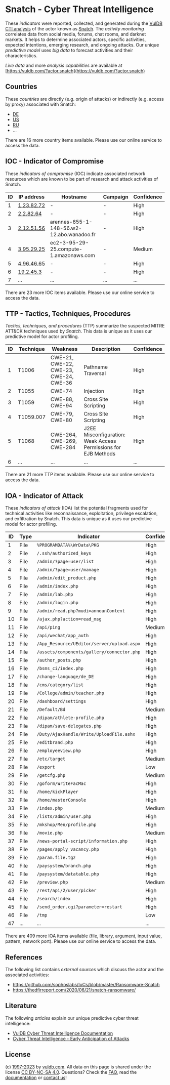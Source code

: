 # Snatch - Cyber Threat Intelligence

These _indicators_ were reported, collected, and generated during the [VulDB CTI analysis](https://vuldb.com/?kb.cti) of the actor known as [Snatch](https://vuldb.com/?actor.snatch). The _activity monitoring_ correlates data from social media, forums, chat rooms, and darknet markets. It helps to determine associated actors, specific activities, expected intentions, emerging research, and ongoing attacks. Our unique _predictive model_ uses _big data_ to forecast activities and their characteristics.

_Live data_ and more _analysis capabilities_ are available at [https://vuldb.com/?actor.snatch](https://vuldb.com/?actor.snatch)

## Countries

These _countries_ are directly (e.g. origin of attacks) or indirectly (e.g. access by proxy) associated with Snatch:

* [DE](https://vuldb.com/?country.de)
* [US](https://vuldb.com/?country.us)
* [RU](https://vuldb.com/?country.ru)
* ...

There are 16 more country items available. Please use our online service to access the data.

## IOC - Indicator of Compromise

These _indicators of compromise_ (IOC) indicate associated network resources which are known to be part of research and attack activities of Snatch.

ID | IP address | Hostname | Campaign | Confidence
-- | ---------- | -------- | -------- | ----------
1 | [1.23.82.72](https://vuldb.com/?ip.1.23.82.72) | - | - | High
2 | [2.2.82.64](https://vuldb.com/?ip.2.2.82.64) | - | - | High
3 | [2.12.51.56](https://vuldb.com/?ip.2.12.51.56) | arennes-655-1-148-56.w2-12.abo.wanadoo.fr | - | High
4 | [3.95.29.25](https://vuldb.com/?ip.3.95.29.25) | ec2-3-95-29-25.compute-1.amazonaws.com | - | Medium
5 | [4.96.46.65](https://vuldb.com/?ip.4.96.46.65) | - | - | High
6 | [19.2.45.3](https://vuldb.com/?ip.19.2.45.3) | - | - | High
7 | ... | ... | ... | ...

There are 23 more IOC items available. Please use our online service to access the data.

## TTP - Tactics, Techniques, Procedures

_Tactics, techniques, and procedures_ (TTP) summarize the suspected MITRE ATT&CK techniques used by _Snatch_. This data is unique as it uses our predictive model for actor profiling.

ID | Technique | Weakness | Description | Confidence
-- | --------- | -------- | ----------- | ----------
1 | T1006 | CWE-21, CWE-22, CWE-23, CWE-24, CWE-36 | Pathname Traversal | High
2 | T1055 | CWE-74 | Injection | High
3 | T1059 | CWE-88, CWE-94 | Cross Site Scripting | High
4 | T1059.007 | CWE-79, CWE-80 | Cross Site Scripting | High
5 | T1068 | CWE-264, CWE-269, CWE-284 | J2EE Misconfiguration: Weak Access Permissions for EJB Methods | High
6 | ... | ... | ... | ...

There are 21 more TTP items available. Please use our online service to access the data.

## IOA - Indicator of Attack

These _indicators of attack_ (IOA) list the potential fragments used for technical activities like reconnaissance, exploitation, privilege escalation, and exfiltration by Snatch. This data is unique as it uses our predictive model for actor profiling.

ID | Type | Indicator | Confidence
-- | ---- | --------- | ----------
1 | File | `%PROGRAMDATA%\WrData\PKG` | High
2 | File | `/.ssh/authorized_keys` | High
3 | File | `/admin/?page=user/list` | High
4 | File | `/admin/?page=user/manage` | High
5 | File | `/admin/edit_product.php` | High
6 | File | `/admin/index.php` | High
7 | File | `/admin/lab.php` | High
8 | File | `/admin/login.php` | High
9 | File | `/admin/read.php?mudi=announContent` | High
10 | File | `/ajax.php?action=read_msg` | High
11 | File | `/api/ping` | Medium
12 | File | `/api/wechat/app_auth` | High
13 | File | `/App_Resource/UEditor/server/upload.aspx` | High
14 | File | `/assets/components/gallery/connector.php` | High
15 | File | `/author_posts.php` | High
16 | File | `/bsms_ci/index.php` | High
17 | File | `/change-language/de_DE` | High
18 | File | `/cms/category/list` | High
19 | File | `/College/admin/teacher.php` | High
20 | File | `/dashboard/settings` | High
21 | File | `/Default/Bd` | Medium
22 | File | `/dipam/athlete-profile.php` | High
23 | File | `/dipam/save-delegates.php` | High
24 | File | `/Duty/AjaxHandle/Write/UploadFile.ashx` | High
25 | File | `/editbrand.php` | High
26 | File | `/employeeview.php` | High
27 | File | `/etc/target` | Medium
28 | File | `/export` | Low
29 | File | `/getcfg.php` | Medium
30 | File | `/goform/WriteFacMac` | High
31 | File | `/home/kickPlayer` | High
32 | File | `/home/masterConsole` | High
33 | File | `/index.php` | Medium
34 | File | `/lists/admin/user.php` | High
35 | File | `/mkshop/Men/profile.php` | High
36 | File | `/movie.php` | Medium
37 | File | `/news-portal-script/information.php` | High
38 | File | `/pages/apply_vacancy.php` | High
39 | File | `/param.file.tgz` | High
40 | File | `/paysystem/branch.php` | High
41 | File | `/paysystem/datatable.php` | High
42 | File | `/preview.php` | Medium
43 | File | `/rest/api/2/user/picker` | High
44 | File | `/search/index` | High
45 | File | `/send_order.cgi?parameter=restart` | High
46 | File | `/tmp` | Low
47 | ... | ... | ...

There are 409 more IOA items available (file, library, argument, input value, pattern, network port). Please use our online service to access the data.

## References

The following list contains _external sources_ which discuss the actor and the associated activities:

* https://github.com/sophoslabs/IoCs/blob/master/Ransomware-Snatch
* https://thedfirreport.com/2020/06/21/snatch-ransomware/

## Literature

The following _articles_ explain our unique predictive cyber threat intelligence:

* [VulDB Cyber Threat Intelligence Documentation](https://vuldb.com/?kb.cti)
* [Cyber Threat Intelligence - Early Anticipation of Attacks](https://www.scip.ch/en/?labs.20201022)

## License

(c) [1997-2023](https://vuldb.com/?kb.changelog) by [vuldb.com](https://vuldb.com/?kb.about). All data on this page is shared under the license [CC BY-NC-SA 4.0](https://creativecommons.org/licenses/by-nc-sa/4.0/). Questions? Check the [FAQ](https://vuldb.com/?kb.faq), read the [documentation](https://vuldb.com/?kb) or [contact us](https://vuldb.com/?contact)!
